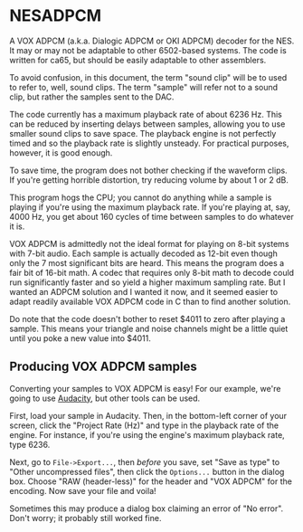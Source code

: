 # NESADPCM
A VOX ADPCM (a.k.a. Dialogic ADPCM or OKI ADPCM) decoder for the NES. It may or may not be adaptable to other 6502-based systems. The code is written for ca65, but should be easily adaptable to other assemblers.

To avoid confusion, in this document, the term "sound clip" will be to used to refer to, well, sound clips. The term "sample" will refer not to a sound clip, but rather the samples sent to the DAC.

The code currently has a maximum playback rate of about 6236 Hz. This can be reduced by inserting delays between samples, allowing you to use smaller sound clips to save space. The playback engine is not perfectly timed and so the playback rate is slightly unsteady. For practical purposes, however, it is good enough.

To save time, the program does not bother checking if the waveform clips. If you're getting horrible distortion, try reducing volume by about 1 or 2 dB.

This program hogs the CPU; you cannot do anything while a sample is playing if you're using the maximum playback rate. If you're playing at, say, 4000 Hz, you get about 160 cycles of time between samples to do whatever it is.

VOX ADPCM is admittedly not the ideal format for playing on 8-bit systems with 7-bit audio. Each sample is actually decoded as 12-bit even though only the 7 most significant bits are heard. This means the program does a fair bit of 16-bit math. A codec that requires only 8-bit math to decode could run significantly faster and so yield a higher maximum sampling rate. But I wanted an ADPCM solution and I wanted it now, and it seemed easier to adapt readily available VOX ADPCM code in C than to find another solution.

Do note that the code doesn't bother to reset $4011 to zero after playing a sample. This means your triangle and noise channels might be a little quiet until you poke a new value into $4011.


## Producing VOX ADPCM samples
Converting your samples to VOX ADPCM is easy! For our example, we're going to use [Audacity](audacity.sourceforge.net), but other tools can be used.

First, load your sample in Audacity. Then, in the bottom-left corner of your screen, click the "Project Rate (Hz)" and type in the playback rate of the engine. For instance, if you're using the engine's maximum playback rate, type 6236.

Next, go to `File->Export...`, then _before_ you save, set "Save as type" to "Other uncompressed files", then click the `Options...` button in the dialog box. Choose "RAW (header-less)" for the header and "VOX ADPCM" for the encoding. Now save your file and voila!

Sometimes this may produce a dialog box claiming an error of "No error". Don't worry; it probably still worked fine.
